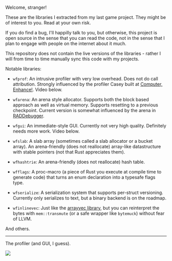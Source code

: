 Welcome, stranger!

These are the libraries I extracted from my last game project. They might be of interest to
you. Read at your own risk.

If you do find a bug, I'll happilly talk to you, but otherwise, this
project is open source in the sense that you can read the code, not in the sense that I plan to
engage with people on the internet about it much.

This repository does not contain the live versions of the libraries - rather I will from time to
time manually sync this code with my projects.

Notable libraries:

- `wfprof`: An intrusive profiler with very low overhead. Does not do call attribution. Strongly
  influenced by the profiler Casey built at [Computer,
  Enhance!](https://www.computerenhance.com/). Video below.

- `wfarena`: An arena style allocator. Supports both the block based approach as well as virtual
  memory. Supports resetting to a previous checkpoint. Current version is somewhat influenced by the
  arena in [RADDebugger](https://github.com/EpicGamesExt/raddebugger).

- `wfgui`: An immediate-style GUI. Currently not very high quality. Definitely needs more
  work. Video below.

- `wfslab`: A slab array (sometimes called a slab allocator or a bucket array). An arena-friendly
  (does not reallocate) array-like datastructure with stable pointers (not that Rust appreciates
  them).

- `wfhashtrie`: An arena-friendly (does not reallocate) hash table.

- `wfflags`: A proc-macro (a piece of Rust you execute at compile time to generate code) that turns
  an enum declaration into a typesafe flags type.

- `wfserialize`: A serialization system that supports per-struct versioning. Currently only
  serializes to text, but a binary backend is on the roadmap.

- `wfinlinevec`: Just like the [arrayvec library](https://github.com/bluss/arrayvec), but you can
  reinterpret the bytes with `mem::transmute` (or a safe wrapper like `bytemuck`) without fear of LLVM.

And others.


---

The profiler (and GUI, I guess).

![](./profiler.gif)
